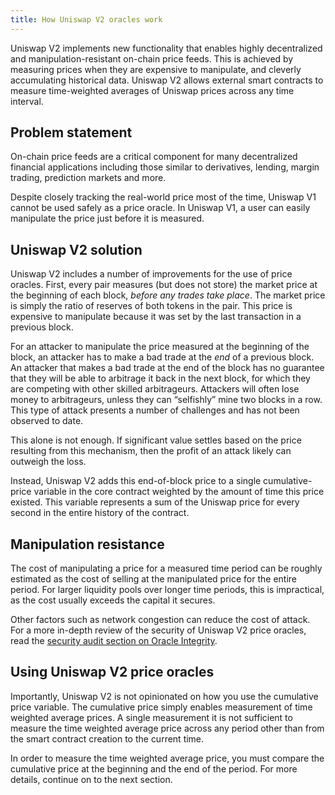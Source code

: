```yaml
---
title: How Uniswap V2 oracles work
---
```


Uniswap V2 implements new functionality that enables highly decentralized and manipulation-resistant on-chain price feeds.
This is achieved by measuring prices when they are expensive to manipulate, and cleverly accumulating historical data. 
Uniswap V2 allows external smart contracts to measure time-weighted averages of Uniswap prices across any time interval.

## Problem statement

On-chain price feeds are a critical component for many decentralized financial applications including those 
similar to derivatives, lending, margin trading, prediction markets and more.

Despite closely tracking the real-world price most of the time, Uniswap V1 cannot be used safely as a price oracle. 
In Uniswap V1, a user can easily manipulate the price just before it is measured.

## Uniswap V2 solution

Uniswap V2 includes a number of improvements for the use of price oracles. 
First, every pair measures (but does not store) the market price at the beginning of each block, 
_before any trades take place_.
The market price is simply the ratio of reserves of both tokens in the pair. 
This price is expensive to manipulate because it was set by the last transaction in a previous block.

For an attacker to manipulate the price measured at the beginning of the block, an attacker has to make a bad trade 
at the _end_ of a previous block. An attacker that makes a bad trade at the end of the block has no guarantee that they
will be able to arbitrage it back in the next block, for which they are competing with other skilled arbitrageurs.
Attackers will often lose money to arbitrageurs, unless they can “selfishly” mine two blocks in a row.
This type of attack presents a number of challenges and has not been observed to date.

This alone is not enough. If significant value settles based on the price resulting from this mechanism, then the profit
of an attack likely can outweigh the loss.

Instead, Uniswap V2 adds this end-of-block price to a single cumulative-price variable in the core contract weighted by
the amount of time this price existed. This variable represents a sum of the Uniswap price for every second in the entire
history of the contract.

## Manipulation resistance

The cost of manipulating a price for a measured time period can be roughly estimated as the cost of selling at the
manipulated price for the entire period. For larger liquidity pools over longer time periods, this is impractical, as the 
cost usually exceeds the capital it secures.

Other factors such as network congestion can reduce the cost of attack.
For a more in-depth review of the security of Uniswap V2 price oracles, read the 
[security audit section on Oracle Integrity](https://uniswap.org/audit.html#org87c8b91).

## Using Uniswap V2 price oracles

Importantly, Uniswap V2 is not opinionated on how you use the cumulative price variable. The cumulative price simply enables
measurement of time weighted average prices. A single measurement it is not sufficient to measure the time weighted average price
across any period other than from the smart contract creation to the current time.

In order to measure the time weighted average price, you must compare the cumulative price at the beginning and the end 
of the period. For more details, continue on to the next section.

<InlineBoxLink title="Building an oracle on Uniswap V2" to="/docs/v2/oracles/guides/how-to-build-an-oracle-on-top-of-uniswap/" />

